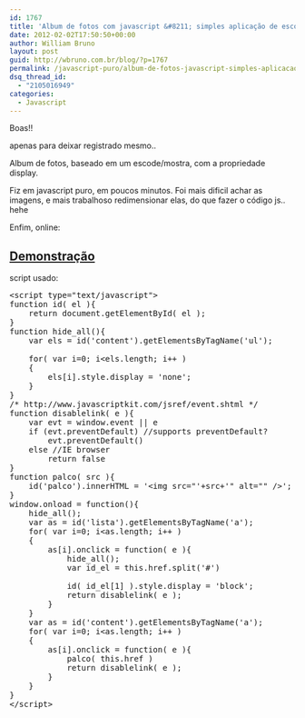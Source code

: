 ```yaml
---
id: 1767
title: 'Album de fotos com javascript &#8211; simples aplicação de esconde mostra'
date: 2012-02-02T17:50:50+00:00
author: William Bruno
layout: post
guid: http://wbruno.com.br/blog/?p=1767
permalink: /javascript-puro/album-de-fotos-javascript-simples-aplicacao-de-esconde-mostra/
dsq_thread_id:
  - "2105016949"
categories:
  - Javascript
---
```

Boas!!
  
apenas para deixar registrado mesmo..
  
<!--more-->

Album de fotos, baseado em um escode/mostra, com a propriedade display.
  
Fiz em javascript puro, em poucos minutos. Foi mais dificil achar as imagens, e mais trabalhoso redimensionar elas, do que fazer o código js.. hehe

Enfim, online:

## <a href="http://wbruno.com.br/scripts/album-disney.html" target="_blank">Demonstração</a>

script usado:

<pre name="code" class="javascript">&lt;script type="text/javascript">
function id( el ){
	return document.getElementById( el );
}
function hide_all(){
	var els = id('content').getElementsByTagName('ul');
	
	for( var i=0; i&lt;els.length; i++ )
	{		
		els[i].style.display = 'none';
	}
}
/* http://www.javascriptkit.com/jsref/event.shtml */
function disablelink( e ){
	var evt = window.event || e
	if (evt.preventDefault) //supports preventDefault?
		evt.preventDefault()
	else //IE browser
		return false
}
function palco( src ){
	id('palco').innerHTML = '&lt;img src="'+src+'" alt="" />';
}
window.onload = function(){
	hide_all();
	var as = id('lista').getElementsByTagName('a');
	for( var i=0; i&lt;as.length; i++ )
	{
		as[i].onclick = function( e ){
			hide_all();
			var id_el = this.href.split('#')
       		
			id( id_el[1] ).style.display = 'block';		
			return disablelink( e );
		}
	}
	var as = id('content').getElementsByTagName('a');
	for( var i=0; i&lt;as.length; i++ )
	{
		as[i].onclick = function( e ){
			palco( this.href )	
			return disablelink( e );
		}
	}
}
&lt;/script>
</pre>